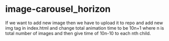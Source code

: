 # image-carousel_horizon

If we want to add new image then we have to upload it to repo and add new img tag in index.html and change total animation time to be 10n+1 where n is total number of images and then give time of 10n-10 to each nth child.
